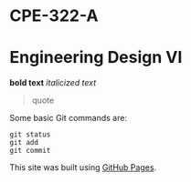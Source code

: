 # CPE-322-A

# Engineering Design VI

**bold text**
*italicized text*

> quote

Some basic Git commands are:
```
git status
git add
git commit
```

This site was built using [GitHub Pages](https://pages.github.com/).
